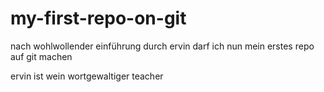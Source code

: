my-first-repo-on-git
====================

nach wohlwollender einführung durch ervin darf ich nun mein erstes repo auf git machen

ervin ist wein wortgewaltiger teacher
